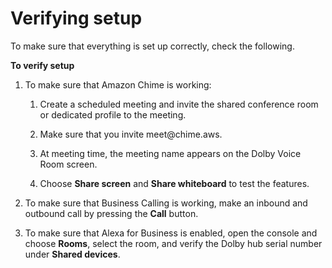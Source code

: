 # Verifying setup<a name="verify-setup"></a>

To make sure that everything is set up correctly, check the following\.

**To verify setup**

1. To make sure that Amazon Chime is working:

   1. Create a scheduled meeting and invite the shared conference room or dedicated profile to the meeting\.

   1. Make sure that you invite meet@chime\.aws\.

   1. At meeting time, the meeting name appears on the Dolby Voice Room screen\.

   1. Choose **Share screen** and **Share whiteboard** to test the features\.

1. To make sure that Business Calling is working, make an inbound and outbound call by pressing the **Call** button\.

1. To make sure that Alexa for Business is enabled, open the console and choose **Rooms**, select the room, and verify the Dolby hub serial number under **Shared devices**\.